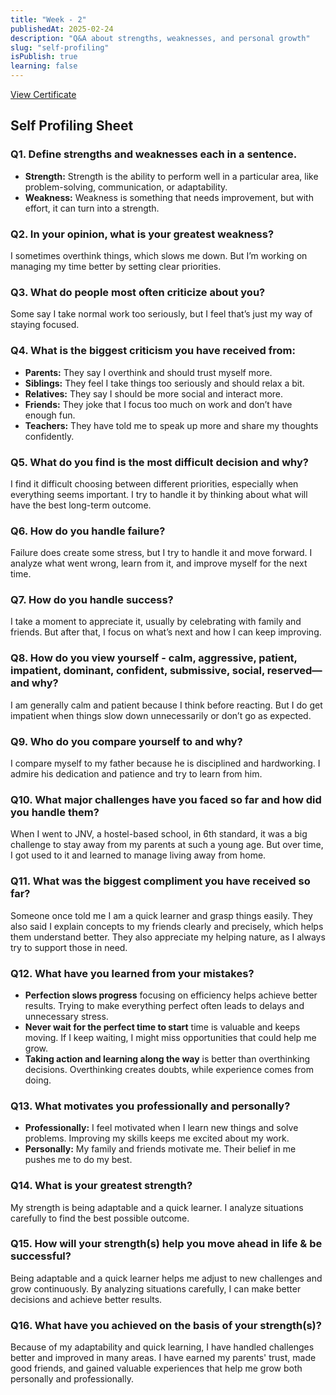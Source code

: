 ```yaml
---
title: "Week - 2"
publishedAt: 2025-02-24
description: "Q&A about strengths, weaknesses, and personal growth"
slug: "self-profiling"
isPublish: true
learning: false
---
```


[View Certificate](/letter1.pdf)

## **Self Profiling Sheet**

### Q1. Define strengths and weaknesses each in a sentence.
- **Strength:** Strength is the ability to perform well in a particular area, like <span className = "custom-highlight"> problem-solving, communication, or adaptability</span>.  
- **Weakness:** Weakness is something that needs improvement, but with effort, it can turn into a strength.  

### Q2. In your opinion, what is your greatest weakness?
I sometimes overthink things, which slows me down. But I’m working on managing my time better by setting clear priorities.  

### Q3. What do people most often criticize about you?
Some say I take normal work too seriously, but I feel that’s just my way of staying focused.  

### Q4. What is the biggest criticism you have received from:
- **<span className = "custom-highlight2">Parents:</span>** They say I overthink and <span className = "custom-highlight"> should trust myself more</span>.  
- **<span className = "custom-highlight2">Siblings:</span>** They feel I take things too seriously and should relax a bit.  
- **<span className = "custom-highlight2">Relatives:</span>** They say I should be more social and interact more.  
- **<span className = "custom-highlight2">Friends:</span>** They joke that I focus too much on work and don’t have enough fun.  
- **<span className = "custom-highlight2">Teachers:</span>** They have told me to speak up more and share my thoughts confidently.  

### Q5. What do you find is the most difficult decision and why?
I find it difficult choosing between different priorities, especially when everything seems important. I try to handle it by thinking about what will have the best long-term outcome.  

### Q6. How do you handle failure?
<span className = "custom-highlight"> Failure does create some stress</span>, but I try to handle it and move forward. I analyze what went wrong, learn from it, and improve myself for the next time.  

### Q7. How do you handle success?
I take a moment to appreciate it, usually by celebrating with family and friends. But after that, I focus on what’s next and how I can keep improving.  

### Q8. How do you view yourself - calm, aggressive, patient, impatient, dominant, confident, submissive, social, reserved—and why?
I am generally <span className = "custom-highlight">calm and patient</span> because I think before reacting. But I do get impatient when things slow down unnecessarily or don’t go as expected.  

### Q9. Who do you compare yourself to and why?
I compare myself to <span className = "custom-highlight">my father because he is disciplined and hardworking</span>. I admire his dedication and patience and try to learn from him.  

### Q10. What major challenges have you faced so far and how did you handle them?
When I went to JNV, a hostel-based school, in 6th standard, it was a big challenge to stay away from my parents at such a young age. But over time, I got used to it and learned to manage living away from home.  

### Q11. What was the biggest compliment you have received so far?
Someone once told me <span className = "custom-highlight">I am a quick learner and grasp things easily</span>. They also said I explain concepts to my friends clearly and precisely, which helps them understand better. They also appreciate my helping nature, as I always try to support those in need.  

### Q12. What have you learned from your mistakes?
- **<span className = "custom-highlight">Perfection slows progress</span>** focusing on efficiency helps achieve better results. Trying to make everything perfect often leads to delays and unnecessary stress.  
- <span className = "custom-highlight">**Never wait for the perfect time to start** time is valuable and keeps moving</span>. If I keep waiting, I might miss opportunities that could help me grow.  
- **<span className = "custom-highlight">Taking action and learning along the way</span>** is better than overthinking decisions. Overthinking creates doubts, while experience comes from doing.  

### Q13. What motivates you professionally and personally?
- **<span className = "custom-highlight2">Professionally:</span>** I feel motivated when I learn new things and solve problems. Improving my skills keeps me excited about my work.  
- **<span className = "custom-highlight2">Personally:</span>** My family and friends motivate me. Their belief in me pushes me to do my best.  

### Q14. What is your greatest strength?
My strength is being <span className = "custom-highlight">adaptable and a quick learner</span>. I analyze situations carefully to find the best possible outcome.  

### Q15. How will your strength(s) help you move ahead in life & be successful?
Being adaptable and a quick learner helps me adjust to new challenges and grow continuously. By analyzing situations carefully, I can make <span className = "custom-highlight">better decisions and achieve better results</span>.  

### Q16. What have you achieved on the basis of your strength(s)?
Because of my adaptability and quick learning, I have handled challenges better and improved in many areas. I have earned <span className = "custom-highlight">my parents' trust, made good friends, and gained valuable experiences</span> that help me grow both personally and professionally.

